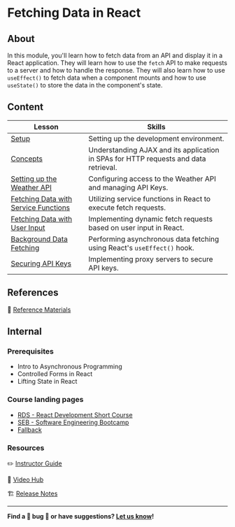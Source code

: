 <h1>
  <span class="prefix"></span>
  <span class="headline">Fetching Data in React</span>
</h1>

## About

In this module, you'll learn how to fetch data from an API and display it in a React application. They will learn how to use the `fetch` API to make requests to a server and how to handle the response. They will also learn how to use `useEffect()` to fetch data when a component mounts and how to use `useState()` to store the data in the component's state.

## Content

| Lesson                                                                                   | Skills                                                                               |
| ---------------------------------------------------------------------------------------- | ------------------------------------------------------------------------------------ |
| [Setup](./setup/README.md)                                                               | Setting up the development environment.                                              |
| [Concepts](./concepts/README.md)                                                         | Understanding AJAX and its application in SPAs for HTTP requests and data retrieval. |
| [Setting up the Weather API](./setting-up-the-weather-api/README.md)                     | Configuring access to the Weather API and managing API Keys.                         |
| [Fetching Data with Service Functions](./fetching-data-with-service-functions/README.md) | Utilizing service functions in React to execute fetch requests.                      |
| [Fetching Data with User Input](./fetching-data-with-user-input/README.md)               | Implementing dynamic fetch requests based on user input in React.                    |
| [Background Data Fetching](./background-data-fetching/README.md)                         | Performing asynchronous data fetching using React's `useEffect()` hook.              |
| [Securing API Keys](./securing-api-keys/README.md)                                       | Implementing proxy servers to secure API keys.                                       |

## References

📖 [Reference Materials](./references/README.md)

## Internal

### Prerequisites

- Intro to Asynchronous Programming
- Controlled Forms in React
- Lifting State in React

### Course landing pages

- [RDS - React Development Short Course](https://pages.git.generalassemb.ly/modular-curriculum-all-courses/fetching-data-in-react/canvas-landing-pages/rds.html)
- [SEB - Software Engineering Bootcamp](https://pages.git.generalassemb.ly/modular-curriculum-all-courses/fetching-data-in-react/canvas-landing-pages/seb.html)
- [Fallback](https://pages.git.generalassemb.ly/modular-curriculum-all-courses/fetching-data-in-react/canvas-landing-pages/fallback.html)

### Resources

✏️ [Instructor Guide](./internal-resources/instructor-guide.md)

🎥 [Video Hub](./internal-resources/video-hub.md)

🏗️ [Release Notes](./internal-resources/release-notes.md)

---

**Find a 👾 bug 👾 or have suggestions? [Let us know](https://pages.git.generalassemb.ly/modular-curriculum-all-courses/universal-resources-internal/module-feedback.html)!**
